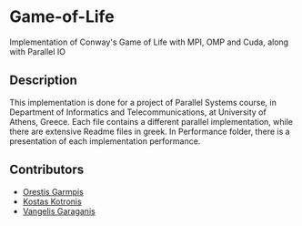 # Game-of-Life
Implementation of Conway's Game of Life with MPI, OMP and Cuda, along with Parallel IO

## Description
This implementation is done for a project of Parallel Systems course, in Department of Informatics 
and Telecommunications, at University of Athens, Greece. Each file contains a different parallel 
implementation, while there are extensive Readme files in greek. In Performance folder, there is 
a presentation of each implementation performance.

## Contributors
- [Orestis Garmpis](https://github.com/Pantokratoras7)
- [Kostas Kotronis](https://github.com/KostasKotronis)
- [Vangelis Garaganis](https://github.com/VangelisGara)
